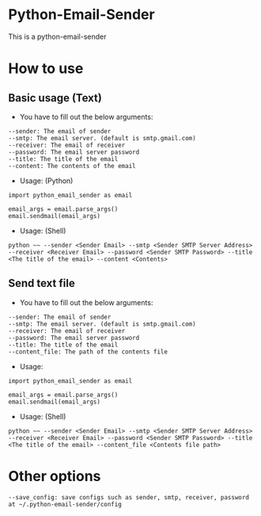 # Python-Email-Sender
This is a python-email-sender

# How to use
## Basic usage (Text)
* You have to fill out the below arguments:
```
--sender: The email of sender
--smtp: The email server. (default is smtp.gmail.com)
--receiver: The email of receiver
--password: The email server password
--title: The title of the email
--content: The contents of the email
```

* Usage: (Python)
```
import python_email_sender as email

email_args = email.parse_args()
email.sendmail(email_args)
```

* Usage: (Shell)
```
python ~~ --sender <Sender Email> --smtp <Sender SMTP Server Address> --receiver <Receiver Email> --password <Sender SMTP Password> --title <The title of the email> --content <Contents>
```

## Send text file
* You have to fill out the below arguments:
```
--sender: The email of sender
--smtp: The email server. (default is smtp.gmail.com)
--receiver: The email of receiver
--password: The email server password
--title: The title of the email
--content_file: The path of the contents file
```

* Usage:
```
import python_email_sender as email

email_args = email.parse_args()
email.sendmail(email_args)
```

* Usage: (Shell)
```
python ~~ --sender <Sender Email> --smtp <Sender SMTP Server Address> --receiver <Receiver Email> --password <Sender SMTP Password> --title <The title of the email> --content_file <Contents file path>
```

# Other options
```
--save_config: save configs such as sender, smtp, receiver, password at ~/.python-email-sender/config
```